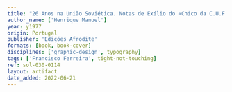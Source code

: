 ```yaml
---
title: "26 Anos na União Soviética. Notas de Exílio do «Chico da C.U.F.»"
author_name: ['Henrique Manuel']
year: y1977
origin: Portugal
publisher: 'Edições Afrodite'
formats: [book, book-cover]
disciplines: ['graphic-design', typography]
tags: ['Francisco Ferreira', tight-not-touching]
ref: sol-030-0114
layout: artifact
date_added: 2022-06-21
---
```


